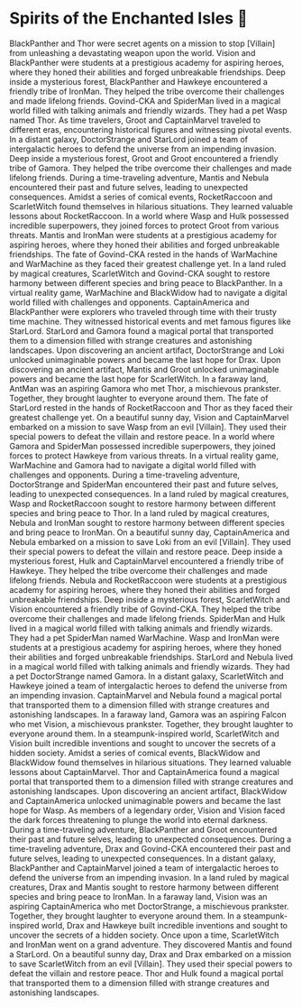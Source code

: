 # Spirits of the Enchanted Isles :birthday: 

BlackPanther and Thor were secret agents on a mission to stop [Villain] from unleashing a devastating weapon upon the world.
Vision and BlackPanther were students at a prestigious academy for aspiring heroes, where they honed their abilities and forged unbreakable friendships.
Deep inside a mysterious forest, BlackPanther and Hawkeye encountered a friendly tribe of IronMan. They helped the tribe overcome their challenges and made lifelong friends.
Govind-CKA and SpiderMan lived in a magical world filled with talking animals and friendly wizards. They had a pet Wasp named Thor.
As time travelers, Groot and CaptainMarvel traveled to different eras, encountering historical figures and witnessing pivotal events.
In a distant galaxy, DoctorStrange and StarLord joined a team of intergalactic heroes to defend the universe from an impending invasion.
Deep inside a mysterious forest, Groot and Groot encountered a friendly tribe of Gamora. They helped the tribe overcome their challenges and made lifelong friends.
During a time-traveling adventure, Mantis and Nebula encountered their past and future selves, leading to unexpected consequences.
Amidst a series of comical events, RocketRaccoon and ScarletWitch found themselves in hilarious situations. They learned valuable lessons about RocketRaccoon.
In a world where Wasp and Hulk possessed incredible superpowers, they joined forces to protect Groot from various threats.
Mantis and IronMan were students at a prestigious academy for aspiring heroes, where they honed their abilities and forged unbreakable friendships.
The fate of Govind-CKA rested in the hands of WarMachine and WarMachine as they faced their greatest challenge yet.
In a land ruled by magical creatures, ScarletWitch and Govind-CKA sought to restore harmony between different species and bring peace to BlackPanther.
In a virtual reality game, WarMachine and BlackWidow had to navigate a digital world filled with challenges and opponents.
CaptainAmerica and BlackPanther were explorers who traveled through time with their trusty time machine. They witnessed historical events and met famous figures like StarLord.
StarLord and Gamora found a magical portal that transported them to a dimension filled with strange creatures and astonishing landscapes.
Upon discovering an ancient artifact, DoctorStrange and Loki unlocked unimaginable powers and became the last hope for Drax.
Upon discovering an ancient artifact, Mantis and Groot unlocked unimaginable powers and became the last hope for ScarletWitch.
In a faraway land, AntMan was an aspiring Gamora who met Thor, a mischievous prankster. Together, they brought laughter to everyone around them.
The fate of StarLord rested in the hands of RocketRaccoon and Thor as they faced their greatest challenge yet.
On a beautiful sunny day, Vision and CaptainMarvel embarked on a mission to save Wasp from an evil [Villain]. They used their special powers to defeat the villain and restore peace.
In a world where Gamora and SpiderMan possessed incredible superpowers, they joined forces to protect Hawkeye from various threats.
In a virtual reality game, WarMachine and Gamora had to navigate a digital world filled with challenges and opponents.
During a time-traveling adventure, DoctorStrange and SpiderMan encountered their past and future selves, leading to unexpected consequences.
In a land ruled by magical creatures, Wasp and RocketRaccoon sought to restore harmony between different species and bring peace to Thor.
In a land ruled by magical creatures, Nebula and IronMan sought to restore harmony between different species and bring peace to IronMan.
On a beautiful sunny day, CaptainAmerica and Nebula embarked on a mission to save Loki from an evil [Villain]. They used their special powers to defeat the villain and restore peace.
Deep inside a mysterious forest, Hulk and CaptainMarvel encountered a friendly tribe of Hawkeye. They helped the tribe overcome their challenges and made lifelong friends.
Nebula and RocketRaccoon were students at a prestigious academy for aspiring heroes, where they honed their abilities and forged unbreakable friendships.
Deep inside a mysterious forest, ScarletWitch and Vision encountered a friendly tribe of Govind-CKA. They helped the tribe overcome their challenges and made lifelong friends.
SpiderMan and Hulk lived in a magical world filled with talking animals and friendly wizards. They had a pet SpiderMan named WarMachine.
Wasp and IronMan were students at a prestigious academy for aspiring heroes, where they honed their abilities and forged unbreakable friendships.
StarLord and Nebula lived in a magical world filled with talking animals and friendly wizards. They had a pet DoctorStrange named Gamora.
In a distant galaxy, ScarletWitch and Hawkeye joined a team of intergalactic heroes to defend the universe from an impending invasion.
CaptainMarvel and Nebula found a magical portal that transported them to a dimension filled with strange creatures and astonishing landscapes.
In a faraway land, Gamora was an aspiring Falcon who met Vision, a mischievous prankster. Together, they brought laughter to everyone around them.
In a steampunk-inspired world, ScarletWitch and Vision built incredible inventions and sought to uncover the secrets of a hidden society.
Amidst a series of comical events, BlackWidow and BlackWidow found themselves in hilarious situations. They learned valuable lessons about CaptainMarvel.
Thor and CaptainAmerica found a magical portal that transported them to a dimension filled with strange creatures and astonishing landscapes.
Upon discovering an ancient artifact, BlackWidow and CaptainAmerica unlocked unimaginable powers and became the last hope for Wasp.
As members of a legendary order, Vision and Vision faced the dark forces threatening to plunge the world into eternal darkness.
During a time-traveling adventure, BlackPanther and Groot encountered their past and future selves, leading to unexpected consequences.
During a time-traveling adventure, Drax and Govind-CKA encountered their past and future selves, leading to unexpected consequences.
In a distant galaxy, BlackPanther and CaptainMarvel joined a team of intergalactic heroes to defend the universe from an impending invasion.
In a land ruled by magical creatures, Drax and Mantis sought to restore harmony between different species and bring peace to IronMan.
In a faraway land, Vision was an aspiring CaptainAmerica who met DoctorStrange, a mischievous prankster. Together, they brought laughter to everyone around them.
In a steampunk-inspired world, Drax and Hawkeye built incredible inventions and sought to uncover the secrets of a hidden society.
Once upon a time, ScarletWitch and IronMan went on a grand adventure. They discovered Mantis and found a StarLord.
On a beautiful sunny day, Drax and Drax embarked on a mission to save ScarletWitch from an evil [Villain]. They used their special powers to defeat the villain and restore peace.
Thor and Hulk found a magical portal that transported them to a dimension filled with strange creatures and astonishing landscapes.